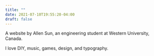 ```yaml
---
title: ""
date: 2021-07-10T19:55:20-04:00
draft: false
---
```


A website by Allen Sun, an engineering student at Western University, Canada.

I love DIY, music, games, design, and typography.
